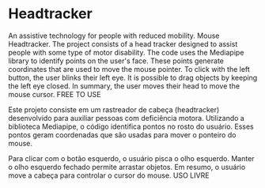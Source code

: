 # Headtracker
An assistive technology for people with reduced mobility. Mouse Headtracker.
The project consists of a head tracker designed to assist people with some type of motor disability. The code uses the Mediapipe library to identify points on the user's face. These points generate coordinates that are used to move the mouse pointer. To click with the left button, the user blinks their left eye. It is possible to drag objects by keeping the left eye closed. In summary, the user moves their head to move the mouse cursor.
FREE TO USE

Este projeto consiste em um rastreador de cabeça (headtracker) desenvolvido para auxiliar pessoas com deficiência motora. Utilizando a biblioteca Mediapipe, o código identifica pontos no rosto do usuário. Esses pontos geram coordenadas que são usadas para mover o ponteiro do mouse.

Para clicar com o botão esquerdo, o usuário pisca o olho esquerdo. Manter o olho esquerdo fechado permite arrastar objetos. Em resumo, o usuário move a cabeça para controlar o cursor do mouse.
USO LIVRE
